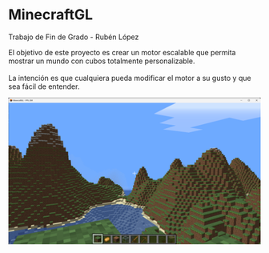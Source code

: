 # MinecraftGL
Trabajo de Fin de Grado - Rubén López

El objetivo de este proyecto es crear un motor escalable que permita mostrar un mundo con cubos totalmente personalizable.<br><br>
La intención es que cualquiera pueda modificar el motor a su gusto y que sea fácil de entender.

![Paisatge](/screenshots/paisatge.png)
